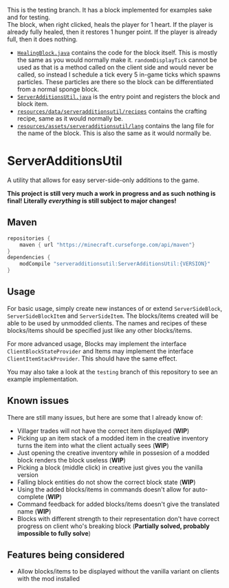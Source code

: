 This is the testing branch. It has a block implemented for examples sake and for testing.  
The block, when right clicked, heals the player for 1 heart. If the player is already fully healed, then it restores 1 hunger point. If the player is already full, then it does nothing.
* [`HealingBlock.java`](src/main/java/com/extracraftx/minecraft/serveradditionsutil/block/HealingBlock.java) contains the code for the block itself. This is mostly the same as you would normally make it. `randomDisplayTick` cannot be used as that is a method called on the client side and would never be called, so instead I schedule a tick every 5 in-game ticks which spawns particles. These particles are there so the block can be differentiated from a normal sponge block.
* [`ServerAdditionsUtil.java`](src/main/java/com/extracraftx/minecraft/serveradditionsutil/ServerAdditionsUtil.java) is the entry point and registers the block and block item.
* [`resources/data/serveradditionsutil/recipes`](src/main/resources/data/serveradditionsutil/recipes) contains the crafting recipe, same as it would normally be.
* [`resources/assets/serveradditionsutil/lang`](src/main/resources/assets/serveradditionsutil/lang) contains the lang file for the name of the block. This is also the same as it would normally be.

# ServerAdditionsUtil
A utility that allows for easy server-side-only additions to the game.

**This project is still very much a work in progress and as such nothing is final! Literally *everything* is still subject to major changes!**

## Maven
```gradle
repositories {
    maven { url "https://minecraft.curseforge.com/api/maven"}
}
dependencies {
    modCompile "serveradditionsutil:ServerAdditionsUtil:{VERSION}"
}
```

## Usage
For basic usage, simply create new instances of or extend `ServerSideBlock`, `ServerSideBlockItem` and `ServerSideItem`. The blocks/items created will be able to be used by unmodded clients. The names and recipes of these blocks/items should be specified just like any other blocks/items.

For more advanced usage, Blocks may implement the interface `ClientBlockStateProvider` and Items may implement the interface `ClientItemStackProvider`. This should have the same effect.

You may also take a look at the `testing` branch of this repository to see an example implementation.

## Known issues
There are still many issues, but here are some that I already know of:
* Villager trades will not have the correct item displayed (**WIP**)
* Picking up an item stack of a modded item in the creative inventory turns the item into what the client actually sees (**WIP**)
* Just opening the creative inventory while in possesion of a modded block renders the block useless (**WIP**)
* Picking a block (middle click) in creative just gives you the vanilla version
* Falling block entities do not show the correct block state (**WIP**)
* Using the added blocks/items in commands doesn't allow for auto-complete (**WIP**)
* Command feedback for added blocks/items doesn't give the translated name (**WIP**)
* Blocks with different strength to their representation don't have correct progress on client who's breaking block (**Partially solved, probably impossible to fully solve**)

## Features being considered
* Allow blocks/items to be displayed without the vanilla variant on clients with the mod installed